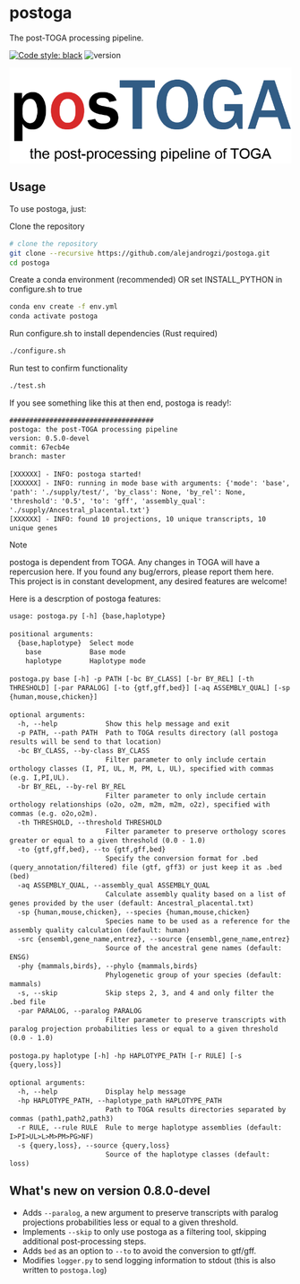 # postoga

The post-TOGA processing pipeline.

[![Code style: black](https://img.shields.io/badge/code%20style-black-000000.svg)](https://github.com/psf/black)
![version](https://img.shields.io/badge/version-0.8.0--devel-orange)

<p align="center">
    <img width=700 align="center" src="./supply/postoga_logo_git.png" >
</p>

<!-- <img src="./supply/postoga_report.png" align="center"/> -->


## Usage

To use postoga, just:

Clone the repository
```bash
# clone the repository
git clone --recursive https://github.com/alejandrogzi/postoga.git
cd postoga
```

Create a conda environment (recommended) OR set INSTALL_PYTHON in configure.sh to true
```bash
conda env create -f env.yml
conda activate postoga
```

Run configure.sh to install dependencies (Rust required)
```bash
./configure.sh
```

Run test to confirm functionality
```bash
./test.sh
```

If you see something like this at then end, postoga is ready!:

```text
####################################
postoga: the post-TOGA processing pipeline
version: 0.5.0-devel
commit: 67ecb4e
branch: master

[XXXXXX] - INFO: postoga started!
[XXXXXX] - INFO: running in mode base with arguments: {'mode': 'base', 'path': './supply/test/', 'by_class': None, 'by_rel': None, 'threshold': '0.5', 'to': 'gff', 'assembly_qual': './supply/Ancestral_placental.txt'}
[XXXXXX] - INFO: found 10 projections, 10 unique transcripts, 10 unique genes
```

> [!NOTE]
>
> postoga is dependent from TOGA. Any changes in TOGA will have a repercusion here. If you found any bug/errors, please report them here.
> This project is in constant development, any desired features are welcome!

Here is a descrption of postoga features:

```text
usage: postoga.py [-h] {base,haplotype}

positional arguments:
  {base,haplotype}  Select mode
    base            Base mode
    haplotype       Haplotype mode

postoga.py base [-h] -p PATH [-bc BY_CLASS] [-br BY_REL] [-th THRESHOLD] [-par PARALOG] [-to {gtf,gff,bed}] [-aq ASSEMBLY_QUAL] [-sp {human,mouse,chicken}]

optional arguments:
  -h, --help            Show this help message and exit
  -p PATH, --path PATH  Path to TOGA results directory (all postoga results will be send to that location)
  -bc BY_CLASS, --by-class BY_CLASS
                        Filter parameter to only include certain orthology classes (I, PI, UL, M, PM, L, UL), specified with commas (e.g. I,PI,UL).
  -br BY_REL, --by-rel BY_REL
                        Filter parameter to only include certain orthology relationships (o2o, o2m, m2m, m2m, o2z), specified with commas (e.g. o2o,o2m).
  -th THRESHOLD, --threshold THRESHOLD
                        Filter parameter to preserve orthology scores greater or equal to a given threshold (0.0 - 1.0)
  -to {gtf,gff,bed}, --to {gtf,gff,bed}
                        Specify the conversion format for .bed (query_annotation/filtered) file (gtf, gff3) or just keep it as .bed (bed)
  -aq ASSEMBLY_QUAL, --assembly_qual ASSEMBLY_QUAL
                        Calculate assembly quality based on a list of genes provided by the user (default: Ancestral_placental.txt)
  -sp {human,mouse,chicken}, --species {human,mouse,chicken}
                        Species name to be used as a reference for the assembly quality calculation (default: human)
  -src {ensembl,gene_name,entrez}, --source {ensembl,gene_name,entrez}
                        Source of the ancestral gene names (default: ENSG)
  -phy {mammals,birds}, --phylo {mammals,birds}
                        Phylogenetic group of your species (default: mammals)
  -s, --skip            Skip steps 2, 3, and 4 and only filter the .bed file
  -par PARALOG, --paralog PARALOG
                        Filter parameter to preserve transcripts with paralog projection probabilities less or equal to a given threshold (0.0 - 1.0)

postoga.py haplotype [-h] -hp HAPLOTYPE_PATH [-r RULE] [-s {query,loss}]

optional arguments:
  -h, --help            Display help message
  -hp HAPLOTYPE_PATH, --haplotype_path HAPLOTYPE_PATH
                        Path to TOGA results directories separated by commas (path1,path2,path3)
  -r RULE, --rule RULE  Rule to merge haplotype assemblies (default: I>PI>UL>L>M>PM>PG>NF)
  -s {query,loss}, --source {query,loss}
                        Source of the haplotype classes (default: loss)
```


## What's new on version 0.8.0-devel

- Adds `--paralog`, a new argument to preserve transcripts with paralog projections probabilities less or equal to a given threshold.
- Implements `--skip` to only use postoga as a filtering tool, skipping additional post-processing steps.
- Adds `bed` as an option to `--to` to avoid the conversion to gtf/gff.
- Modifies `logger.py` to send logging information to stdout (this is also written to `postoga.log`)

